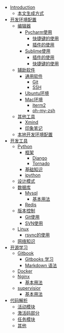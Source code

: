 - [Introduction](README.md)
    - [本文生成方式](introduce.md) 
- [开发环境配置](develop_env_config/README.md)
    - [编辑器](develop_env_config/editer_readme.md)
        - [Pycharm使用](develop_env_config/pycharm.md)
            - [快捷键的使用]( develop_env_config/py_hot_key.md)
            - [插件的使用]() 
        - [Sublime使用](develop_env_config/sublime.md)
            - [插件的使用](develop_env_config/subl_plug_in.md)
            - [快捷键的使用](develop_env_config/subl_hot_key.md) 
    - [辅助软件]()
        - [通用软件]()
            - [Git]()
            - [SSH]()
        - [Ubuntu环境]()
        - [Mac环境]()
            - [iterm2]()
            - [oh-my-zsh]()
    - [其他工具]()
        - [Xmind]()
        - [印象笔记]()
    - [本地开发环境配置](develop_env_config/server_env.md)
- [开发工具](develop_tools/README.md)
    - [Python](develop_tools/python_readme.md)
        - [框架]()
            - [Django]()
            - [Tornado]() 
        - [基础知识](develop_tools/base_python.md)
        - [ipython]()
    - [设计模式]() 
    - [数据库](develop_tools/database_readme.md.)
        - [Mysql](develop_tools/mysql.md)
            - [基本用法]()    
        - [Redis]()
    - [版本控制]() 
        - [Git使用]() 
        - [SVN使用]()
    - [Linux]()
        - [rsync的使用]() 
    - [网络知识]() 
- [开源学习](open_source/README.md)
    - [Gitbook](open_source/gitbook_introduce.md)
        - [Gitbooks 学习](open_source/gitbook.md)
        - [Markdown 语法](markdown.md)
    - [Docker]()
    - [Nginx]()
        - [基本用法](open_source/nginx.md) 
    - [supervisior]()
        - [基本用法](supervisor.md)  
- [代码解析](code/README.md) 
    - [活动模块](code/active.md)
    - [激活码部分](code/code.md)
    - [任务模块](code/reward.md)
    - [其他](code/other.md) 